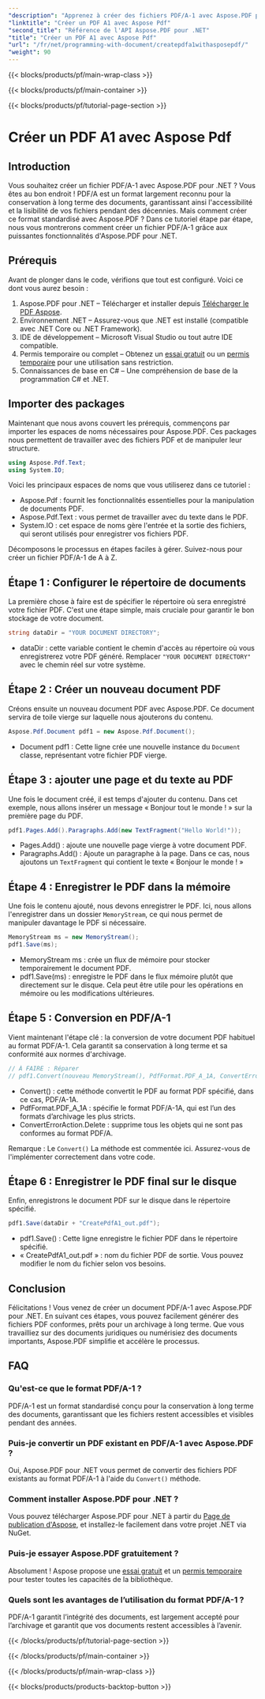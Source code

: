 ```yaml
---
"description": "Apprenez à créer des fichiers PDF/A-1 avec Aspose.PDF pour .NET dans ce tutoriel détaillé. Guide étape par étape avec exemples de code et explications."
"linktitle": "Créer un PDF A1 avec Aspose Pdf"
"second_title": "Référence de l'API Aspose.PDF pour .NET"
"title": "Créer un PDF A1 avec Aspose Pdf"
"url": "/fr/net/programming-with-document/createpdfa1withasposepdf/"
"weight": 90
---
```


{{< blocks/products/pf/main-wrap-class >}}

{{< blocks/products/pf/main-container >}}

{{< blocks/products/pf/tutorial-page-section >}}

# Créer un PDF A1 avec Aspose Pdf

## Introduction

Vous souhaitez créer un fichier PDF/A-1 avec Aspose.PDF pour .NET ? Vous êtes au bon endroit ! PDF/A est un format largement reconnu pour la conservation à long terme des documents, garantissant ainsi l'accessibilité et la lisibilité de vos fichiers pendant des décennies. Mais comment créer ce format standardisé avec Aspose.PDF ? Dans ce tutoriel étape par étape, nous vous montrerons comment créer un fichier PDF/A-1 grâce aux puissantes fonctionnalités d'Aspose.PDF pour .NET.

## Prérequis

Avant de plonger dans le code, vérifions que tout est configuré. Voici ce dont vous aurez besoin :

1. Aspose.PDF pour .NET – Télécharger et installer depuis [Télécharger le PDF Aspose](https://releases.aspose.com/pdf/net/).
2. Environnement .NET – Assurez-vous que .NET est installé (compatible avec .NET Core ou .NET Framework).
3. IDE de développement – Microsoft Visual Studio ou tout autre IDE compatible.
4. Permis temporaire ou complet – Obtenez un [essai gratuit](https://releases.aspose.com/) ou un [permis temporaire](https://purchase.aspose.com/temporary-license/) pour une utilisation sans restriction.
5. Connaissances de base en C# – Une compréhension de base de la programmation C# et .NET.

## Importer des packages

Maintenant que nous avons couvert les prérequis, commençons par importer les espaces de noms nécessaires pour Aspose.PDF. Ces packages nous permettent de travailler avec des fichiers PDF et de manipuler leur structure.

```csharp
using Aspose.Pdf.Text;
using System.IO;
```

Voici les principaux espaces de noms que vous utiliserez dans ce tutoriel :
- Aspose.Pdf : fournit les fonctionnalités essentielles pour la manipulation de documents PDF.
- Aspose.Pdf.Text : vous permet de travailler avec du texte dans le PDF.
- System.IO : cet espace de noms gère l'entrée et la sortie des fichiers, qui seront utilisés pour enregistrer vos fichiers PDF.

Décomposons le processus en étapes faciles à gérer. Suivez-nous pour créer un fichier PDF/A-1 de A à Z.

## Étape 1 : Configurer le répertoire de documents

La première chose à faire est de spécifier le répertoire où sera enregistré votre fichier PDF. C'est une étape simple, mais cruciale pour garantir le bon stockage de votre document.

```csharp
string dataDir = "YOUR DOCUMENT DIRECTORY";
```

- dataDir : cette variable contient le chemin d'accès au répertoire où vous enregistrerez votre PDF généré. Remplacer `"YOUR DOCUMENT DIRECTORY"` avec le chemin réel sur votre système.

## Étape 2 : Créer un nouveau document PDF

Créons ensuite un nouveau document PDF avec Aspose.PDF. Ce document servira de toile vierge sur laquelle nous ajouterons du contenu.

```csharp
Aspose.Pdf.Document pdf1 = new Aspose.Pdf.Document();
```

- Document pdf1 : Cette ligne crée une nouvelle instance du `Document` classe, représentant votre fichier PDF vierge.

## Étape 3 : ajouter une page et du texte au PDF

Une fois le document créé, il est temps d'ajouter du contenu. Dans cet exemple, nous allons insérer un message « Bonjour tout le monde ! » sur la première page du PDF.

```csharp
pdf1.Pages.Add().Paragraphs.Add(new TextFragment("Hello World!"));
```

- Pages.Add() : ajoute une nouvelle page vierge à votre document PDF.
- Paragraphs.Add() : Ajoute un paragraphe à la page. Dans ce cas, nous ajoutons un `TextFragment` qui contient le texte « Bonjour le monde ! »

## Étape 4 : Enregistrer le PDF dans la mémoire

Une fois le contenu ajouté, nous devons enregistrer le PDF. Ici, nous allons l'enregistrer dans un dossier `MemoryStream`, ce qui nous permet de manipuler davantage le PDF si nécessaire.

```csharp
MemoryStream ms = new MemoryStream();
pdf1.Save(ms);
```

- MemoryStream ms : crée un flux de mémoire pour stocker temporairement le document PDF.
- pdf1.Save(ms) : enregistre le PDF dans le flux mémoire plutôt que directement sur le disque. Cela peut être utile pour les opérations en mémoire ou les modifications ultérieures.

## Étape 5 : Conversion en PDF/A-1

Vient maintenant l'étape clé : la conversion de votre document PDF habituel au format PDF/A-1. Cela garantit sa conservation à long terme et sa conformité aux normes d'archivage.

```csharp
// À FAIRE : Réparer
// pdf1.Convert(nouveau MemoryStream(), PdfFormat.PDF_A_1A, ConvertErrorAction.Delete);
```

- Convert() : cette méthode convertit le PDF au format PDF spécifié, dans ce cas, PDF/A-1A.
- PdfFormat.PDF_A_1A : spécifie le format PDF/A-1A, qui est l’un des formats d’archivage les plus stricts.
- ConvertErrorAction.Delete : supprime tous les objets qui ne sont pas conformes au format PDF/A.

Remarque : Le `Convert()` La méthode est commentée ici. Assurez-vous de l'implémenter correctement dans votre code.

## Étape 6 : Enregistrer le PDF final sur le disque

Enfin, enregistrons le document PDF sur le disque dans le répertoire spécifié.

```csharp
pdf1.Save(dataDir + "CreatePdfA1_out.pdf");
```

- pdf1.Save() : Cette ligne enregistre le fichier PDF dans le répertoire spécifié.
- « CreatePdfA1_out.pdf » : nom du fichier PDF de sortie. Vous pouvez modifier le nom du fichier selon vos besoins.

## Conclusion

Félicitations ! Vous venez de créer un document PDF/A-1 avec Aspose.PDF pour .NET. En suivant ces étapes, vous pouvez facilement générer des fichiers PDF conformes, prêts pour un archivage à long terme. Que vous travailliez sur des documents juridiques ou numérisiez des documents importants, Aspose.PDF simplifie et accélère le processus.

## FAQ

### Qu'est-ce que le format PDF/A-1 ?  
PDF/A-1 est un format standardisé conçu pour la conservation à long terme des documents, garantissant que les fichiers restent accessibles et visibles pendant des années.

### Puis-je convertir un PDF existant en PDF/A-1 avec Aspose.PDF ?  
Oui, Aspose.PDF pour .NET vous permet de convertir des fichiers PDF existants au format PDF/A-1 à l'aide du `Convert()` méthode.

### Comment installer Aspose.PDF pour .NET ?  
Vous pouvez télécharger Aspose.PDF pour .NET à partir du [Page de publication d'Aspose](https://releases.aspose.com/pdf/net/), et installez-le facilement dans votre projet .NET via NuGet.

### Puis-je essayer Aspose.PDF gratuitement ?  
Absolument ! Aspose propose une [essai gratuit](https://releases.aspose.com/) et un [permis temporaire](https://purchase.aspose.com/temporary-license/) pour tester toutes les capacités de la bibliothèque.

### Quels sont les avantages de l’utilisation du format PDF/A-1 ?  
PDF/A-1 garantit l’intégrité des documents, est largement accepté pour l’archivage et garantit que vos documents restent accessibles à l’avenir.

{{< /blocks/products/pf/tutorial-page-section >}}

{{< /blocks/products/pf/main-container >}}

{{< /blocks/products/pf/main-wrap-class >}}

{{< blocks/products/products-backtop-button >}}